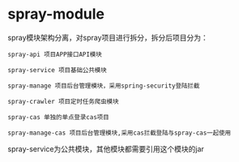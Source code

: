 # spray-module
spray模块架构分离，对spray项目进行拆分，拆分后项目分为：

```
spray-api 项目APP接口API模块

spray-service 项目基础公共模块

spray-manage 项目后台管理模块，采用spring-security登陆拦截

spray-crawler 项目定时任务爬虫模块

spray-cas 单独的单点登录cas项目

spray-manage-cas 项目后台管理模块,采用cas拦截登陆与spray-cas一起使用
```

spray-service为公共模块，其他模块都需要引用这个模块的jar

